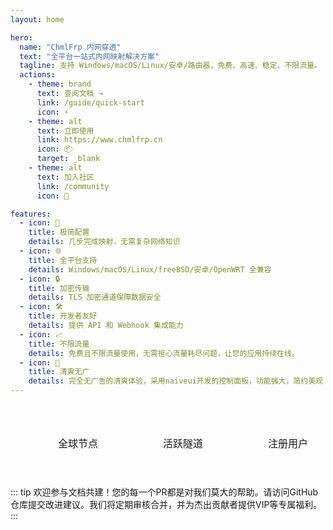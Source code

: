 ```yaml
---
layout: home

hero:
  name: "ChmlFrp 内网穿透"
  text: "全平台一站式内网映射解决方案"
  tagline: 支持 Windows/macOS/Linux/安卓/路由器，免费、高速、稳定、不限流量。
  actions:
    - theme: brand
      text: 查阅文档 →
      link: /guide/quick-start
      icon: ⚡️
    - theme: alt
      text: 立即使用
      link: https://www.chmlfrp.cn
      icon: 📦
      target: _blank
    - theme: alt
      text: 加入社区
      link: /community
      icon: 💬

features:
  - icon: 🚀
    title: 极简配置
    details: 几步完成映射，无需复杂网络知识
  - icon: 🌐
    title: 全平台支持
    details: Windows/macOS/Linux/freeBSD/安卓/OpenWRT 全兼容
  - icon: 🔒
    title: 加密传输
    details: TLS 加密通道保障数据安全
  - icon: 🛠️
    title: 开发者友好
    details: 提供 API 和 Webhook 集成能力
  - icon: 📈
    title: 不限流量
    details: 免费且不限流量使用，无需担心流量耗尽问题，让您的应用持续在线。
  - icon: 🎨
    title: 清爽无广
    details: 完全无广告的清爽体验，采用naiveui开发的控制面板，功能强大，简约美观
---
```


<script setup>
import { onMounted, ref } from 'vue'

const stats = ref({
  nodes: 0,
  tunnels: 0,
  users: 0
})

const fetchStats = async () => {
  try {
    const res = await fetch('https://cf-v2.uapis.cn/panelinfo')
    const data = await res.json()
    stats.value = {
      nodes: data.data.node_amount || 0,
      tunnels: data.data.tunnel_amount || 0,
      users: data.data.user_amount || 0
    }
  } catch (err) {
    console.error('Failed to fetch stats', err)
    stats.value = { nodes: 30, tunnels: 45000, users: 40000 }
  }
}

onMounted(() => {
  fetchStats()
})
</script>

<style>
.stats-container {
  display: flex;
  justify-content: space-around;
  margin: 2rem auto;
  /* max-width: 800px; */
  width: 100%;
  padding: 1.5rem;
  background: var(--vp-c-bg-soft);
  border-radius: 12px;
  box-shadow: var(--vp-shadow-1);
  transition: background-color 0.5s ease;
}

.stat-item {
  text-align: center;
  padding: 0 1.5rem;
}

.stat-value {
  font-size: 2.5rem;
  font-weight: 700;
  color: var(--vp-c-brand);
  margin-bottom: 0.5rem;
  font-family: 'Dosis', sans-serif;
  transition: color 0.5s ease;
}

.stat-label {
  font-size: 1rem;
  color: var(--vp-c-text-2);
  font-weight: 500;
  transition: color 0.5s ease;
}

@media (max-width: 640px) {
  .stats-container {
    flex-direction: column;
    gap: 1.5rem;
  }
  
  .stat-item {
    padding: 0;
  }
  
  .stat-value {
    font-size: 2rem;
  }
}
</style>

<div class="stats-container">
  <div class="stat-item">
    <div class="stat-value" v-text="stats.nodes"></div>
    <div class="stat-label">全球节点</div>
  </div>
  <div class="stat-item">
    <div class="stat-value" v-text="stats.tunnels"></div>
    <div class="stat-label">活跃隧道</div>
  </div>
  <div class="stat-item">
    <div class="stat-value" v-text="stats.users"></div>
    <div class="stat-label">注册用户</div>
  </div>
</div>

::: tip
欢迎参与文档共建！您的每一个PR都是对我们莫大的帮助。请访问GitHub仓库提交改进建议。我们将定期审核合并，并为杰出贡献者提供VIP等专属福利。
:::